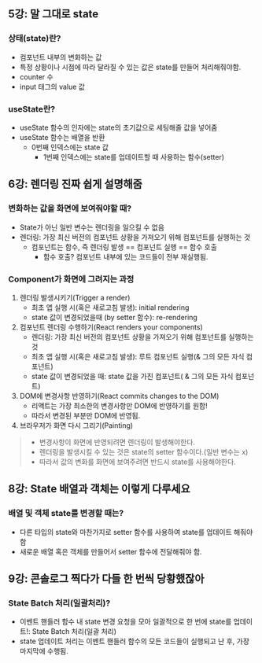 ## 5강: 말 그대로 state

### 상태(state)란?

- 컴포넌트 내부의 변화하는 값
- 특정 상황이나 시점에 따라 달라질 수 있는 값은 state를 만들어 처리해줘야함.
- counter 수
- input 태그의 value 값

### useState란?

- useState 함수의 인자에는 state의 초기값으로 세팅해줄 값을 넣어줌
- useState 함수는 배열을 반환
  - 0번째 인덱스에는 state 값
    - 1번째 인덱스에는 state를 업데이트할 때 사용하는 함수(setter)

## 6강: 렌더링 진짜 쉽게 설명해줌

### 변화하는 값을 화면에 보여줘야할 때?

- State가 아닌 일반 변수는 렌더링을 일으킬 수 없음
- 렌더링: 가장 최신 버전의 컴포넌트 상황을 가져오기 위해 컴포넌트를 실행하는 것
  - 컴포넌트는 함수, 즉 렌더링 발생 == 컴포넌트 실행 == 함수 호출
    - 함수 호출? 컴포넌트 내부에 있는 코드들이 전부 재실행됨.

### Component가 화면에 그려지는 과정

1. 렌더링 발생시키기(Trigger a render)
   - 최초 앱 실행 시(혹은 새로고침 발생): initial rendering
   - state 값이 변경되었을때 (by setter 함수): re-rendering
2. 컴포넌트 렌더링 수행하기(React renders your components)
   - 렌더링: 가장 최신 버전의 컴포넌트 상황을 가져오기 위해 컴포넌트를 실행하는 것
   - 최초 앱 실행 시(혹은 새로고침 발생): 루트 컴포넌트 실행(& 그의 모든 자식 컴포넌트)
   - state 값이 변경되었을 때: state 값을 가진 컴포넌트( & 그의 모든 자식 컴포넌트)
3. DOM에 변경사항 반영하기(React commits changes to the DOM)
   - 리액트는 가장 최소한의 변경사항만 DOM에 반영하기를 원함!
   - 따라서 변경된 부분만 DOM에 반영됨.
4. 브라우저가 화면 다시 그리기(Painting)

> - 변경사항이 화면에 반영되려면 렌더링이 발생해야한다.
> - 렌더링을 발생시킬 수 있는 것은 state의 setter 함수이다.(일반 변수는 x)
> - 따라서 값의 변화를 화면에 보여주려면 반드시 state를 사용해야한다.

## 8강: State 배열과 객체는 이렇게 다루세요

### 배열 및 객체 state를 변경할 때는?

- 다른 타입의 state와 마찬가지로 setter 함수를 사용하여 state를 업데이트 해줘야함
- 새로운 배열 혹은 객체를 만들어서 setter 함수에 전달해줘야 함.

## 9강: 콘솔로그 찍다가 다들 한 번씩 당황했잖아

### State Batch 처리(일괄처리)?

- 이벤트 핸들러 함수 내 state 변경 요청을 모아 일괄적으로 한 번에 state를 업데이트!: State Batch 처리(일괄 처리)
- state 업데이트 처리는 이벤트 핸들러 함수의 모든 코드들이 실행되고 난 후, 가장 마지막에 수행됨.
